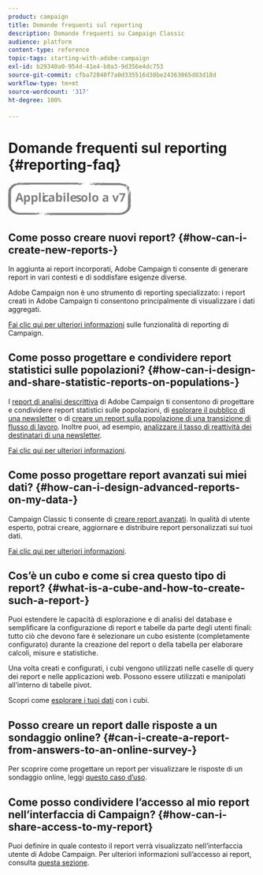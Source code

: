 ```yaml
---
product: campaign
title: Domande frequenti sul reporting
description: Domande frequenti su Campaign Classic
audience: platform
content-type: reference
topic-tags: starting-with-adobe-campaign
exl-id: b29340a0-954d-41e4-b0a3-9d356e4dc753
source-git-commit: cfba72840f7a0d335516d38be24363865d83d18d
workflow-type: tm+mt
source-wordcount: '317'
ht-degree: 100%

---
```


# Domande frequenti sul reporting {#reporting-faq}

![](../../assets/v7-only.svg)

## Come posso creare nuovi report? {#how-can-i-create-new-reports-}

In aggiunta ai report incorporati, Adobe Campaign ti consente di generare report in vari contesti e di soddisfare esigenze diverse.

 Adobe Campaign non è uno strumento di reporting specializzato: i report creati in Adobe Campaign ti consentono principalmente di visualizzare i dati aggregati.

[Fai clic qui per ulteriori informazioni](../../reporting/using/about-adobe-campaign-reporting-tools.md) sulle funzionalità di reporting di Campaign.

## Come posso progettare e condividere report statistici sulle popolazioni? {#how-can-i-design-and-share-statistic-reports-on-populations-}

 I [report di analisi descrittiva](../../reporting/using/about-descriptive-analysis.md) di Adobe Campaign ti consentono di progettare e condividere report statistici sulle popolazioni, di [esplorare il pubblico di una newsletter](../../reporting/using/use-cases.md#analyzing-a-population) o di [creare un report sulla popolazione di una transizione di flusso di lavoro](../../reporting/using/use-cases.md#analyzing-a-transition-target-in-a-workflow). Inoltre puoi, ad esempio, [analizzare il tasso di reattività dei destinatari di una newsletter](../../reporting/using/use-cases.md#analyzing-recipient-tracking-logs).

[Fai clic qui per ulteriori informazioni](../../reporting/using/about-descriptive-analysis.md).

## Come posso progettare report avanzati sui miei dati? {#how-can-i-design-advanced-reports-on-my-data-}

Campaign Classic ti consente di [creare report avanzati](../../reporting/using/about-reports-creation-in-campaign.md). In qualità di utente esperto, potrai creare, aggiornare e distribuire report personalizzati sui tuoi dati.

[Fai clic qui per ulteriori informazioni](../../reporting/using/about-reports-creation-in-campaign.md).

## Cos’è un cubo e come si crea questo tipo di report? {#what-is-a-cube-and-how-to-create-such-a-report-}

Puoi estendere le capacità di esplorazione e di analisi del database e semplificare la configurazione di report e tabelle da parte degli utenti finali: tutto ciò che devono fare è selezionare un cubo esistente (completamente configurato) durante la creazione del report o della tabella per elaborare calcoli, misure e statistiche.

Una volta creati e configurati, i cubi vengono utilizzati nelle caselle di query dei report e nelle applicazioni web. Possono essere utilizzati e manipolati all’interno di tabelle pivot.

Scopri come [esplorare i tuoi dati](../../reporting/using/using-cubes-to-explore-data.md) con i cubi.

## Posso creare un report dalle risposte a un sondaggio online? {#can-i-create-a-report-from-answers-to-an-online-survey-}

Per scoprire come progettare un report per visualizzare le risposte di un sondaggio online, leggi [questo caso d’uso](../../surveys/using/use-case--displaying-report-on-answers-to-an-online-survey.md).

## Come posso condividere l’accesso al mio report nell’interfaccia di Campaign? {#how-can-i-share-access-to-my-report}

Puoi definire in quale contesto il report verrà visualizzato nell’interfaccia utente di Adobe Campaign. Per ulteriori informazioni sull’accesso ai report, consulta [questa sezione](../../reporting/using/configuring-access-to-the-report.md).
